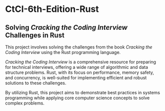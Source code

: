 # CtCI-6th-Edition-Rust
## Solving *Cracking the Coding Interview* Challenges in Rust

This project involves solving the challenges from the book *Cracking the Coding Interview* using the Rust programming language.

*Cracking the Coding Interview* is a comprehensive resource for preparing for technical interviews, offering a wide range of algorithmic and data structure problems. Rust, with its focus on performance, memory safety, and concurrency, is well-suited for implementing efficient and robust solutions to these challenges.

By utilizing Rust, this project aims to demonstrate best practices in systems programming while applying core computer science concepts to solve complex problems.

